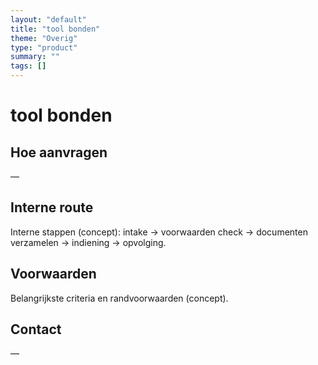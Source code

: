 ```yaml
---
layout: "default"
title: "tool bonden"
theme: "Overig"
type: "product"
summary: ""
tags: []
---
```

# tool bonden



## Hoe aanvragen
—

## Interne route
Interne stappen (concept): intake → voorwaarden check → documenten verzamelen → indiening → opvolging.

## Voorwaarden
Belangrijkste criteria en randvoorwaarden (concept).

## Contact
—
